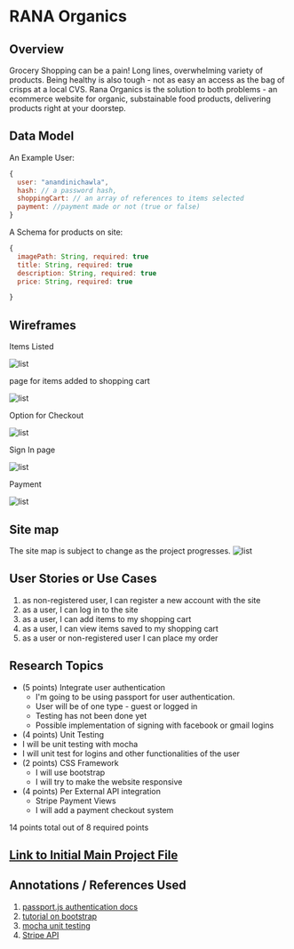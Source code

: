 



# RANA Organics  

## Overview

Grocery Shopping can be a pain! Long lines, overwhelming variety of products. Being healthy is also tough - not as easy an access as the bag of crisps at a local CVS. Rana Organics is the solution to both problems - an ecommerce website for organic, substainable food products, delivering products right at your doorstep. 


## Data Model



An Example User:

```javascript
{
  user: "anandinichawla",
  hash: // a password hash,
  shoppingCart: // an array of references to items selected 
  payment: //payment made or not (true or false) 
}
```

A Schema for products on site:

```javascript
{
  imagePath: String, required: true 
  title: String, required: true
  description: String, required: true
  price: String, required: true

}
```

## Wireframes


Items Listed

![list](documentation/WF1.jpg)

page for items added to shopping cart

![list](documentation/WF2.jpg)

Option for Checkout 

![list](documentation/WF3.jpg)

Sign In page 

![list](documentation/WF4.jpg)

Payment 

![list](documentation/WF5.jpg)


## Site map

The site map is subject to change as the project progresses.
![list](documentation/Sitemap.png)



## User Stories or Use Cases


1. as non-registered user, I can register a new account with the site
2. as a user, I can log in to the site
3. as a user, I can add items to my shopping cart
4. as a user, I can view items saved to my shopping cart
5. as a user or non-registered user I can place my order 


## Research Topics



* (5 points) Integrate user authentication
    * I'm going to be using passport for user authentication.
    * User will be of one type - guest or logged in
    * Testing has not been done yet
    * Possible implementation of signing with facebook or gmail logins 
* (4 points) Unit Testing
 * I will be unit testing with mocha 
 * I will unit test for logins and other functionalities of the user
* (2 points) CSS Framework
    * I will use bootstrap 
    * I will try to make the website responsive 
* (4 points) Per External API integration 
    * Stripe Payment Views 
    * I will add a payment checkout system 

14 points total out of 8 required points


## [Link to Initial Main Project File](/src/app.js) 



## Annotations / References Used



1. [passport.js authentication docs](http://passportjs.org/docs) 
2. [tutorial on bootstrap](https://getbootstrap.com/docs/4.0/getting-started/introduction/) 
3. [mocha unit testing](https://github.com/mochajs/mocha) 
4. [Stripe API](https://dashboard.stripe.com/register)